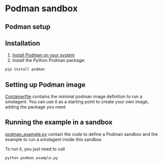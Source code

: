 # Podman sandbox

## Podman setup

## Installation

1. [Install Podman on your system](https://podman.io/docs/installation)
2. Install the Python Podman package:
```bash
pip install podman
```
## Setting up Podman image

[Containerfile](./Containerfile) contains the minimal podman image definition to run a smolagent. You can use it as a starting point to create your own image, adding the package you need

## Running the example in a sandbox

[podman_example.py](./podman_example.py) contain the code to define a Podman sandbox and the example to run a smolagent inside this sandbox

To run it, you just need to call
```bash
python podman_example.py
```


